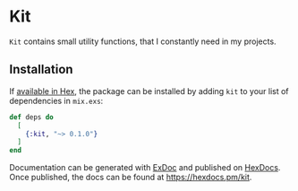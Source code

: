 # Kit

`Kit` contains small utility functions, that I constantly need in my projects.

## Installation

If [available in Hex](https://hex.pm/docs/publish), the package can be installed
by adding `kit` to your list of dependencies in `mix.exs`:

```elixir
def deps do
  [
    {:kit, "~> 0.1.0"}
  ]
end
```

Documentation can be generated with [ExDoc](https://github.com/elixir-lang/ex_doc)
and published on [HexDocs](https://hexdocs.pm). Once published, the docs can
be found at <https://hexdocs.pm/kit>.
